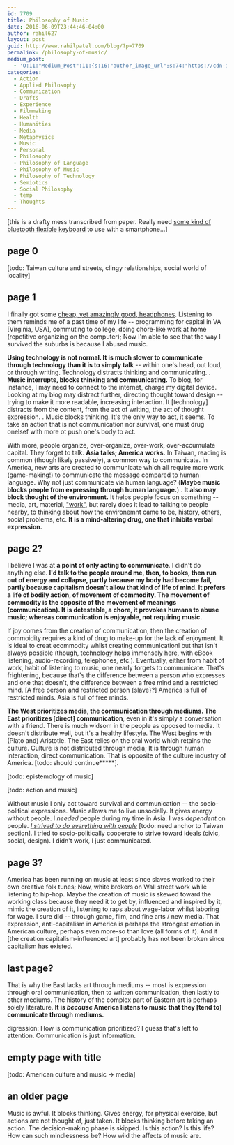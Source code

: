 ```yaml
---
id: 7709
title: Philosophy of Music
date: 2016-06-09T23:44:46-04:00
author: rahil627
layout: post
guid: http://www.rahilpatel.com/blog/?p=7709
permalink: /philosophy-of-music/
medium_post:
  - 'O:11:"Medium_Post":11:{s:16:"author_image_url";s:74:"https://cdn-images-1.medium.com/fit/c/200/200/1*dmbNkD5D-u45r44go_cf0g.png";s:10:"author_url";s:28:"https://medium.com/@rahil627";s:11:"byline_name";N;s:12:"byline_email";N;s:10:"cross_link";s:2:"no";s:2:"id";s:12:"2c39e4e024bb";s:21:"follower_notification";s:3:"yes";s:7:"license";s:19:"all-rights-reserved";s:14:"publication_id";s:2:"-1";s:6:"status";s:6:"public";s:3:"url";s:61:"https://medium.com/@rahil627/philosophy-of-music-2c39e4e024bb";}'
categories:
  - Action
  - Applied Philosophy
  - Communication
  - Drafts
  - Experience
  - Filmmaking
  - Health
  - Humanities
  - Media
  - Metaphysics
  - Music
  - Personal
  - Philosophy
  - Philosophy of Language
  - Philosophy of Music
  - Philosophy of Technology
  - Semiotics
  - Social Philosophy
  - temp
  - Thoughts
---
```

[this is a drafty mess transcribed from paper. Really need <a href="https://www.amazon.com/Sungwoo-Wireless-Silicone-Keyboard-Waterproof/dp/B01DU5KI08?ie=UTF8&*Version*=1&*entries*=0">some kind of bluetooth flexible keyboard</a> to use with a smartphone...]

<h2>page 0</h2>
[todo: Taiwan culture and streets, clingy relationships, social world of locality]

<h2>page 1</h2>
I finally got some <a href="http://www.head-fi.org/t/561951/philips-she3580-iem-review-how-can-something-sound-so-good-for-10">cheap, yet amazingly good, headphones</a>. Listening to them reminds me of a past time of my life -- programming for capital in VA [Virginia, USA], commuting to college, doing chore-like work at home (repetitive organizing on the computer); Now I'm able to see that the way I survived the suburbs is because I abused music.

<strong>Using technology is not normal. It is much slower to communicate through technology than it is to simply talk</strong> -- within one's head, out loud, or through writing. Technology distracts thinking and communicating.
.
<strong>Music interrupts, blocks thinking and communicating.</strong> To blog, for instance, I may need to connect to the internet, charge my digital device. Looking at my blog may distract further, directing thought toward design -- trying to make it more readable, increasing interaction. It [technology] distracts from the content, from the act of writing, the act of thought expression. 
.
Music blocks thinking. It's the only way to act, it seems. To take an action that is not communication nor survival, one must drug onelsef with more ot push one's body to act.

With more, people organize, over-organize, over-work, over-accumulate capital. They forget to talk. <strong>Asia talks; America works.</strong> In Taiwan, reading is common (though likely passively), a common way to communicate. In America, new arts are created to communicate which all require more work (game-making!) to communicate the message compared to human language. Why not just communicate via human language? (<strong>Maybe music blocks people from expressing through human language.</strong>)
.
<strong>It also may block thought of the environment.</strong> It helps people focus on something -- media, art, material, <a href="https://tavaana.org/sites/default/files/raymond-williams-keywords.pdf">"work"</a>, but rarely does it lead to talking to people nearby, to thinking about how the environemnt came to be, history, others, social problems, etc. <strong>It is a mind-altering drug, one that inhibits verbal expression.</strong>

<h2>page 2?</h2>
I believe I was at <strong>a point of only acting to communicate</strong>. I didn't do anything else. <strong>I'd talk to the people around me, then, to books, then run out of energy and collapse, partly because my body had become fail, partly because capitalism doesn't allow that kind of life of mind. It prefers a life of bodily action, of movement of commodity. The movement of commodity is the opposite of the movement of meanings (communication). It is detestable, a chore, it provokes humans to abuse music; whereas communication is enjoyable, not requiring music.</strong>

If joy comes from the creation of communication, then the creation of commoidity requires a kind of drug to make-up for the lack of enjoyment. It is ideal to creat ecommodity whilst creating communicationl but that isn't always possible (though, technology helps immensely here, with eBook listening, audio-recording, telephones, etc.). Eventually, either from habit of work, habit of listening to music, one nearly forgets to communicate. That's frightening, because that's the difference between a person who expresses and one that doesn't, the difference between a free mind and a restricted mind. [A free person and restricted person {slave}?] America is full of restricted minds. Asia is full of free minds.

<strong>The West prioritizes media, the communication through mediums. The East prioritizes [direct] communication</strong>, even in it's simply a conversation with a friend. There is much widsom in the people as opposed to media. It doesn't distribute well, but it's a healthy lifestyle. The West begins with (Plato and) Aristotle. The East relies on the oral world which retains the culture. Culture is not distributed through media; It is through human interaction, direct communication. That is opposite of the culture industry of America. [todo: should continue*****].

[todo: epistemology of music]

[todo: action and music]

Without music I only act toward survival and communication -- the socio-political expressions. Music allows me to live unsocially. It gives energy without people. I <em>needed</em> people during my time in Asia. I was <em>dependent</em> on people. <em><a href="http://www.rahilpatel.com/blog/capitalistic-behavior">I strived to do everything with people</a></em> [todo: need anchor to Taiwan section]. I tried to socio-politically cooperate to strive toward ideals (civic, social, design). I didn't work, I just communicated.

<h2>page 3?</h2>
America has been running on music at least since slaves worked to their own creative folk tunes; Now, white brokers on Wall street work while listening to hip-hop. Maybe the creation of music is skewed toward the working class because they need it to get by, influenced and inspired by it, mimic the creation of it, listening to raps about wage-labor whilst laboring for wage. I sure did -- through game, film, and fine arts / new media. That expression, anti-capitalism in America is perhaps the strongest emotion in American culture, perhaps even more-so than love (all forms of it). And it [the creation capitalism-influenced art] probably has not been broken since capitalism has existed.

<h2>last page?</h2>
That is why the East lacks art through mediums -- most is expression through oral communication, then to written communication, then lastly to other mediums. The history of the complex part of Eastern art is perhaps solely literature. <strong>It is <em>because</em> America listens to music that they [tend to] communicate through mediums.</strong>

digression: How is communication prioritized? I guess that's left to attention. Communication is just information.

<h2>empty page with title</h2>
[todo: American culture and music -> media]

<h2>an older page</h2>
Music is awful. It blocks thinking. Gives energy, for physical exercise, but actions are not thought of, just taken. It blocks thinking before taking an action. The decision-making phase is skipped. Is this action? Is this life? How can such mindlessness be? How wild the affects of music are.